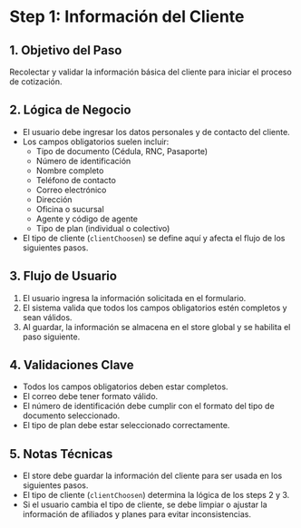 # Step 1: Información del Cliente

## 1. Objetivo del Paso
Recolectar y validar la información básica del cliente para iniciar el proceso de cotización.

## 2. Lógica de Negocio
- El usuario debe ingresar los datos personales y de contacto del cliente.
- Los campos obligatorios suelen incluir:
  - Tipo de documento (Cédula, RNC, Pasaporte)
  - Número de identificación
  - Nombre completo
  - Teléfono de contacto
  - Correo electrónico
  - Dirección
  - Oficina o sucursal
  - Agente y código de agente
  - Tipo de plan (individual o colectivo)
- El tipo de cliente (`clientChoosen`) se define aquí y afecta el flujo de los siguientes pasos.

## 3. Flujo de Usuario
1. El usuario ingresa la información solicitada en el formulario.
2. El sistema valida que todos los campos obligatorios estén completos y sean válidos.
3. Al guardar, la información se almacena en el store global y se habilita el paso siguiente.

## 4. Validaciones Clave
- Todos los campos obligatorios deben estar completos.
- El correo debe tener formato válido.
- El número de identificación debe cumplir con el formato del tipo de documento seleccionado.
- El tipo de plan debe estar seleccionado correctamente.

## 5. Notas Técnicas
- El store debe guardar la información del cliente para ser usada en los siguientes pasos.
- El tipo de cliente (`clientChoosen`) determina la lógica de los steps 2 y 3.
- Si el usuario cambia el tipo de cliente, se debe limpiar o ajustar la información de afiliados y planes para evitar inconsistencias.
